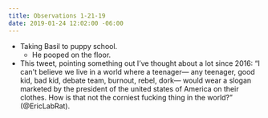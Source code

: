 ```yaml
---
title: Observations 1-21-19
date: 2019-01-24 12:02:00 -06:00
---
```


- Taking Basil to puppy school.
	- He pooped on the floor.
- This tweet, pointing something out I’ve thought about a lot since 2016: “I can't believe we live in a world where a teenager— any teenager, good kid, bad kid, debate team, burnout, rebel, dork— would wear a slogan marketed by the president of the united states of America on their clothes. How is that not the corniest fucking thing in the world?” (@EricLabRat).